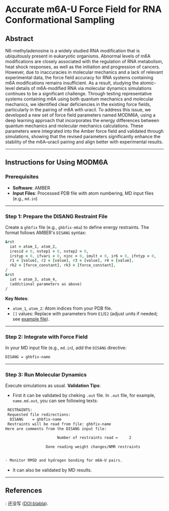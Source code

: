 # Accurate m6A-U Force Field for RNA Conformational Sampling

## Abstract  
N6-methyladenosine is a widely studied RNA modification that is ubiquitously present in eukaryotic organisms. Abnormal levels of m6A modifications are closely associated with the regulation of RNA metabolism, heat shock responses, as well as the initiation and progression of cancers. However, due to inaccuracies in molecular mechanics and a lack of relevant experimental data, the force field accuracy for RNA systems containing m6A modifications remains insufficient. As a result, studying the atomic-level details of m6A-modified RNA via molecular dynamics simulations continues to be a significant challenge. Through testing representative systems containing m6A using both quantum mechanics and molecular mechanics, we identified clear deficiencies in the existing force fields, particularly in the pairing of m6A with uracil. To address this issue, we developed a new set of force field parameters named MODM6A, using a deep learning approach that incorporates the energy differences between quantum mechanics and molecular mechanics calculations. These parameters were integrated into the Amber force field and validated through simulations, showing that the revised parameters significantly enhance the stability of the m6A–uracil pairing and align better with experimental results.

---

## Instructions for Using MODM6A  

### Prerequisites  
- **Software**: AMBER 
- **Input Files**: Processed PDB file with atom numbering, MD input files (e.g., `md.in`)  

---

### Step 1: Prepare the DISANG Restraint File  
Create a `ghbfix` file (e.g., `ghbfix-m6a`) to define energy restraints. The format follows AMBER's `DISANG` syntax:  

```fortran
&rst  
  iat = atom_1, atom_2,  
  iresid = 0, nstep1 = 0, nstep2 = 0,  
  irstyp = 0, ifvari = 0, ninc = 0, imult = 0, ir6 = 0, ifntyp = 0,  
  r1 = [value], r2 = [value], r3 = [value], r4 = [value],  
  rk2 = [force_constant], rk3 = [force_constant],  
/  
&rst  
  iat = atom_3, atom_4,  
  (additional parameters as above)  
/  
```  
**Key Notes**:  
- `atom_1`, `atom_2`: Atom indices from your PDB file.  
- `[]` values: Replace with parameters from `E1`/`E2` (adjust units if needed; see [example file](https://github.com/example/ghbfix-m6a)).  

---

### Step 2: Integrate with Force Field  
In your MD input file (e.g., `md.in`), add the `DISANG` directive:  
```bash
DISANG = ghbfix-name 
```  

---

### Step 3: Run Molecular Dynamics  
Execute simulations as usual. 
**Validation Tips**:  
- First it can be validated by cheking `.out` file.
In `.out` file, for example, `name.md.out`, you can see following texts:
```bash
 RESTRAINTS:
 Requested file redirections:
  DISANG    = ghbfix-name
 Restraints will be read from file: ghbfix-name
Here are comments from the DISANG input file:

                       Number of restraints read =     2

                  Done reading weight changes/NMR restraints


- Monitor RMSD and hydrogen bonding for m6A-U pairs.  
```
- It can also be validated by MD results. 

---

## References  
: 还没写 ([DOI:blabla](https://doi.org/blabla)).  
